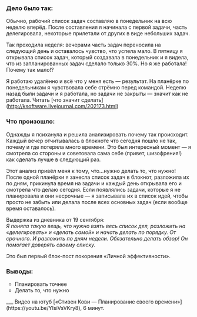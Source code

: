 <h3>Дело было так:</h3> 

Обычно, рабочий список задач составляю в понедельник на всю неделю вперёд. 
После составления я начинала с первой задачи, часть делегировала, некоторые прилетали от других в виде небольших задач. 

Так проходила неделя: вечерами часть задач переносила на следующий день и оставалось чувство, что успела мало. В пятницу я открывала список задач, который создавала в понедельник и я видела, что из запланированных задач сделало только 30%. Но я же работала! Почему так мало!?

Я работаю удалённо и всё что у меня есть — результат. На планёрке по понедельникам я чувствовала себе стрёмно перед командой. Неделю назад были задачи и я работала, но задачи не закрыты — значит как не работала. Читать [что значит сделать] (http://ksoftware.livejournal.com/202173.html)

<h3>Что произошло:</h3>
Однажды я психанула и решила анализировать почему так происходит. Каждый вечер отчитывалась в блокноте что сегодня пошло не так, почему и где потеряла много времени.  Это был интересный момент — я смотрела со стороны и советовала сама себе (привет, шизофрения!) как сделать лучше в следующий раз. 

Этот анализ привёл меня к тому, что…нужно делать то, что нужно! После одной планёрки я занесла список задач в блокнот, разложила их по дням, прикинула время на задачи и каждый день открывала его и смотрела что делаю сегодня. Если появлялись задачи, которые я не планировала и они несрочные — я записывала их в список идей, чтобы просто не забыть или делала после всех основных задач (если вообще время оставалось).

Выдержка из дневника от 19 сентября:</br>
<i>Я поняла такую вещь, что нужно взять весь список дел, разложить на «делегировать» и «делать самой» и начать делать по порядку. От срочного. И разложить по дням недели. Обязательно делать обзор! Он помогает доверять своему списку.</i> 

Это был первый блок-пост покорения «Личной эффективности». 

<h3>Выводы:</h3>
<ul type="circle">
<li>Планировать точнее</li>
<li>Делать то, что нужно</li>
</ul>
___
Видео на ютуб [«Стивен Кови — Планирование своего времени»] (https://youtu.be/YIsiVsVKry8), 6 минут.
